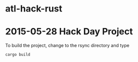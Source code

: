 # atl-hack-rust
2015-05-28 Hack Day Project
===========================

To build the project, change to the rsync directory and type

`cargo build`


